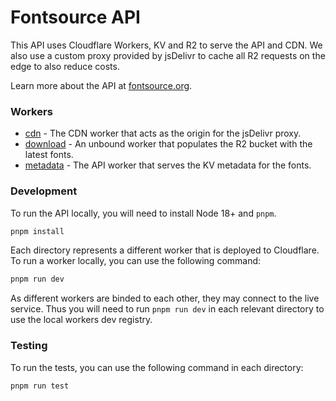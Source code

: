 # Fontsource API

This API uses Cloudflare Workers, KV and R2 to serve the API and CDN. We also use a custom proxy provided by jsDelivr to cache all R2 requests on the edge to also reduce costs.

Learn more about the API at [fontsource.org](https://fontsource.org/docs/api/introduction).

### Workers

- [cdn](./cdn) - The CDN worker that acts as the origin for the jsDelivr proxy.
- [download](./download) - An unbound worker that populates the R2 bucket with the latest fonts.
- [metadata](./metadata) - The API worker that serves the KV metadata for the fonts.

### Development

To run the API locally, you will need to install Node 18+ and `pnpm`.

```bash
pnpm install
```

Each directory represents a different worker that is deployed to Cloudflare. To run a worker locally, you can use the following command:

```bash
pnpm run dev
```

As different workers are binded to each other, they may connect to the live service. Thus you will need to run `pnpm run dev` in each relevant directory to use the local workers dev registry.

### Testing

To run the tests, you can use the following command in each directory:

```bash
pnpm run test
```
